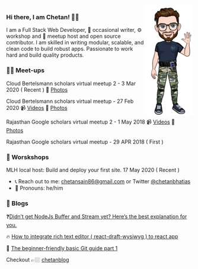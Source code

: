 <img align="right" src="https://github.com/Ckbhatia/Ckbhatia/blob/master/transparent.png" alt="Avatar of chetan kumar" width=130px height=300px />

### Hi there, I am Chetan! 👋🏿

I am a Full Stack Web Developer, 📝 occasional writer, ⚙️ workshop and 🎤 meetup host and open source contributor. I am skilled in writing modular, scalable, and clean code to build robust apps.
Passionate to work hard and build quality products.


### 🤙🏻 Meet-ups

Cloud Bertelsmann scholars virtual meetup 2 - 3 Mar 2020 ( Recent )  📸 [Photos](https://photos.app.goo.gl/cLM4eXNoHn6K3atB6)

Cloud Bertelsmann scholars virtual meetup - 27 Feb 2020  📹 [Videos](https://photos.app.goo.gl/JCRP8wb2siT2ecWx6)  📸 [Photos](https://photos.app.goo.gl/ofHN5VBMuakErKUV6)

Rajasthan Google scholars virtual meetup 2 - 1 May 2018   📹 [Videos](https://photos.app.goo.gl/71iEM8FzzAjSjD9B2) 📸 [Photos](https://photos.app.goo.gl/Qg1LMFiaP2ziJ9Lm8)

Rajasthan Google scholars virtual meetup - 29 APR 2018 ( First )


### 📌 Worskshops

MLH local host: Build and deploy your first site. 17 May 2020 ( Recent )


-  📞 Reach out to me: chetansain86@gmail.com or Twitter [@chetanbhatias](https://twitter.com/chetanbhatias)
-  👦 Pronouns: he/him



### 📝 Blogs

❓[Didn’t get NodeJs Buffer and Stream yet? Here’s the best explanation for you.](https://chetanblog.netlify.app/blog/nodebufferandstream)

🔥 [How to integrate rich text editor ( react-draft-wysiwyg ) to react app](https://chetanblog.netlify.app/blog/richreacttexteditor)

👯‍ [The beginner-friendly basic Git guide part 1](https://chetanblog.netlify.app/blog/thebeginnerfriendlygit)

Checkout 👉🏼 [chetanblog](https://chetanblog.netlify.app/)

